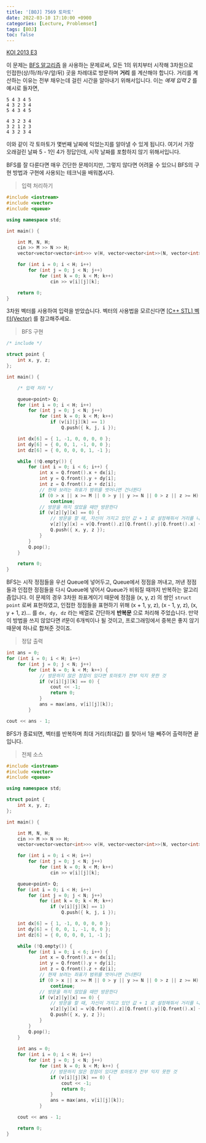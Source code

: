```yaml
---
title: '[BOJ] 7569 토마토'
date: 2022-03-10 17:10:00 +0900
categories: [Lecture, Problemset]
tags: [BOJ]
toc: false
---
```


[KOI 2013 E3](https://www.acmicpc.net/problem/7569)

이 문제는 [BFS 알고리즘](https://termsigening97.github.io/posts/data-structure-and-algorithms/#bfs) 을 사용하는 문제로써, 모든 1의 위치부터 시작해 3차원으로 인접한(상/하/좌/우/앞/뒤) 곳을 차례대로 방문하며 **거리** 를 계산해야 합니다. 거리를 계산하는 이유는 전부 채우는데 걸린 시간을 알아내기 위해서입니다. 이는 *예제 입력 2* 를 예시로 들자면,
```
5 4 3 4 5
4 3 2 3 4
5 4 3 4 5

4 3 2 3 4
3 2 1 2 3
4 3 2 3 4
```
이와 같이 각 토마토가 몇번째 날짜에 익었는지를 알아낼 수 있게 됩니다. 여기서 가장 오래걸린 날짜 5 - 1인 4가 정답인데, 시작 날짜를 포함하지 않기 위해서입니다.

BFS를 잘 다룬다면 매우 간단한 문제이지만, 그렇지 않다면 어려울 수 있으니 BFS의 구현 방법과 구현에 사용되는 테크닉을 배워봅시다.

> 입력 처리하기

```cpp
#include <iostream>
#include <vector>
#include <queue>

using namespace std;

int main() {

	int M, N, H;
	cin >> M >> N >> H;
    vector<vector<vector<int>>> v(H, vector<vector<int>>(N, vector<int>(M)));

	for (int i = 0; i < H; i++)
		for (int j = 0; j < N; j++)
			for (int k = 0; k < M; k++)
				cin >> v[i][j][k];

	return 0;
}
```

3차원 벡터를 사용하여 입력을 받았습니다. 벡터의 사용법을 모르신다면 [[C++ STL] 벡터(Vector)](https://termsigening97.github.io/posts/CPP-STL-Vector/) 를 참고해주세요.

> BFS 구현

```cpp
/* include */

struct point {
	int x, y, z;
};

int main() {

    /* 입력 처리 */

	queue<point> Q;
	for (int i = 0; i < H; i++)
		for (int j = 0; j < N; j++)
			for (int k = 0; k < M; k++)
				if (v[i][j][k] == 1)
					Q.push({ k, j, i });

	int dx[6] = { 1, -1, 0, 0, 0, 0 };
	int dy[6] = { 0, 0, 1, -1, 0, 0 };
	int dz[6] = { 0, 0, 0, 0, 1, -1 };

	while (!Q.empty()) {
		for (int i = 0; i < 6; i++) {
			int x = Q.front().x + dx[i];
			int y = Q.front().y + dy[i];
			int z = Q.front().z + dz[i];
			// 현재 보려는 좌표가 범위를 벗어나면 건너뛴다
			if (0 > x || x >= M || 0 > y || y >= N || 0 > z || z >= H)
				continue;
			// 방문을 하지 않았을 때만 방문한다
			if (v[z][y][x] == 0) {
				// 방문을 할 때, 자신이 가지고 있던 값 + 1 로 설정해줘서 거리를 나타낸다
				v[z][y][x] = v[Q.front().z][Q.front().y][Q.front().x] + 1;
				Q.push({ x, y, z });
			}	
		}
		Q.pop();
	}

	return 0;
}
```

BFS는 시작 정점들을 우선 Queue에 넣어두고, Queue에서 정점을 꺼내고, 꺼낸 정점들과 인접한 정점들을 다시 Queue에 넣어서 Queue가 비워질 때까지 반복하는 알고리즘입니다. 이 문제의 경우 3차원 좌표계이기 때문에 정점을 (x, y, z) 의 쌍인 `struct point` 로써 표현하였고, 인접한 정점들을 표현하기 위해 (x + 1, y, z), (x - 1, y, z), (x, y + 1, z)... 를 `dx, dy, dz` 라는 배열로 간단하게 **반복문** 으로 처리해 주었습니다. 만약 이 방법을 쓰지 않았다면 if문이 6개씩이나 될 것이고, 프로그래밍에서 중복은 좋지 않기 때문에 하나로 합쳐준 것이죠.

> 정답 출력

```cpp
int ans = 0;
for (int i = 0; i < H; i++)
    for (int j = 0; j < N; j++)
        for (int k = 0; k < M; k++) {
            // 방문하지 않은 정점이 있다면 토마토가 전부 익지 못한 것
            if (v[i][j][k] == 0) {
                cout << -1;
                return 0;
            }
            ans = max(ans, v[i][j][k]);
        }

cout << ans - 1;
```

BFS가 종료되면, 벡터를 반복하며 최대 거리(최대값) 를 찾아서 1을 빼주어 출력하면 끝입니다.

> 전체 소스

```cpp
#include <iostream>
#include <vector>
#include <queue>

using namespace std;

struct point {
	int x, y, z;
};

int main() {

	int M, N, H;
	cin >> M >> N >> H;
	vector<vector<vector<int>>> v(H, vector<vector<int>>(N, vector<int>(M)));

	for (int i = 0; i < H; i++)
		for (int j = 0; j < N; j++)
			for (int k = 0; k < M; k++)
				cin >> v[i][j][k];

	queue<point> Q;
	for (int i = 0; i < H; i++)
		for (int j = 0; j < N; j++)
			for (int k = 0; k < M; k++)
				if (v[i][j][k] == 1)
					Q.push({ k, j, i });

	int dx[6] = { 1, -1, 0, 0, 0, 0 };
	int dy[6] = { 0, 0, 1, -1, 0, 0 };
	int dz[6] = { 0, 0, 0, 0, 1, -1 };

	while (!Q.empty()) {
		for (int i = 0; i < 6; i++) {
			int x = Q.front().x + dx[i];
			int y = Q.front().y + dy[i];
			int z = Q.front().z + dz[i];
			// 현재 보려는 좌표가 범위를 벗어나면 건너뛴다
			if (0 > x || x >= M || 0 > y || y >= N || 0 > z || z >= H)
				continue;
			// 방문을 하지 않았을 때만 방문한다
			if (v[z][y][x] == 0) {
				// 방문을 할 때, 자신이 가지고 있던 값 + 1 로 설정해줘서 거리를 나타낸다
				v[z][y][x] = v[Q.front().z][Q.front().y][Q.front().x] + 1;
				Q.push({ x, y, z });
			}	
		}
		Q.pop();
	}
	
	int ans = 0;
	for (int i = 0; i < H; i++)
		for (int j = 0; j < N; j++)
			for (int k = 0; k < M; k++) {
				// 방문하지 않은 정점이 있다면 토마토가 전부 익지 못한 것
				if (v[i][j][k] == 0) {
					cout << -1;
					return 0;
				}
				ans = max(ans, v[i][j][k]);
			}

	cout << ans - 1;

	return 0;
}
```